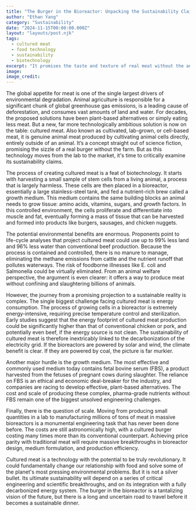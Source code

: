 ```yaml
---
title: "The Burger in the Bioreactor: Unpacking the Sustainability Claims of Cultured Meat"
author: "Ethan Yang"
category: "Sustainability"
date: "2024-11-15T00:00:00.000Z"
layout: "layouts/post.njk"
tags:
  - cultured meat
  - food technology
  - sustainability
  - biotechnology
excerpt: "It promises the taste and texture of real meat without the animal agriculture. Cultured meat, grown from cells in a lab, is hailed as a solution to climate change and animal welfare. But is it truly a sustainable alternative?"
image: 
image_credit: 
---
```


The global appetite for meat is one of the single largest drivers of environmental degradation. Animal agriculture is responsible for a significant chunk of global greenhouse gas emissions, is a leading cause of deforestation, and consumes vast amounts of land and water. For decades, the proposed solutions have been plant-based alternatives or simply eating less meat. But a new, far more technologically ambitious solution is now on the table: cultured meat. Also known as cultivated, lab-grown, or cell-based meat, it is genuine animal meat produced by cultivating animal cells directly, entirely outside of an animal. It’s a concept straight out of science fiction, promising the sizzle of a real burger without the farm. But as this technology moves from the lab to the market, it's time to critically examine its sustainability claims.

The process of creating cultured meat is a feat of biotechnology. It starts with harvesting a small sample of stem cells from a living animal, a process that is largely harmless. These cells are then placed in a bioreactor, essentially a large stainless-steel tank, and fed a nutrient-rich brew called a growth medium. This medium contains the same building blocks an animal needs to grow tissue: amino acids, vitamins, sugars, and growth factors. In this controlled environment, the cells proliferate and differentiate into muscle and fat, eventually forming a mass of tissue that can be harvested and formed into products like burgers, sausages, and chicken nuggets.

The potential environmental benefits are enormous. Proponents point to life-cycle analyses that project cultured meat could use up to 99% less land and 96% less water than conventional beef production. Because the process is contained and controlled, there is no manure to manage, eliminating the methane emissions from cattle and the nutrient runoff that pollutes waterways. The risk of foodborne illnesses like E. coli and Salmonella could be virtually eliminated. From an animal welfare perspective, the argument is even clearer: it offers a way to produce meat without confining and slaughtering billions of animals.

However, the journey from a promising projection to a sustainable reality is complex. The single biggest challenge facing cultured meat is energy consumption. The process of growing cells in a bioreactor is extremely energy-intensive, requiring precise temperature control and sterilization. Early studies suggest that the energy footprint of cultured meat production could be significantly higher than that of conventional chicken or pork, and potentially even beef, if the energy source is not clean. The sustainability of cultured meat is therefore inextricably linked to the decarbonization of the electricity grid. If the bioreactors are powered by solar and wind, the climate benefit is clear. If they are powered by coal, the picture is far murkier.

Another major hurdle is the growth medium. The most effective and commonly used medium today contains fetal bovine serum (FBS), a product harvested from the fetuses of pregnant cows during slaughter. The reliance on FBS is an ethical and economic deal-breaker for the industry, and companies are racing to develop effective, plant-based alternatives. The cost and scale of producing these complex, pharma-grade nutrients without FBS remain one of the biggest unsolved engineering challenges.

Finally, there is the question of scale. Moving from producing small quantities in a lab to manufacturing millions of tons of meat in massive bioreactors is a monumental engineering task that has never been done before. The costs are still astronomically high, with a cultured burger costing many times more than its conventional counterpart. Achieving price parity with traditional meat will require massive breakthroughs in bioreactor design, medium formulation, and production efficiency.

Cultured meat is a technology with the potential to be truly revolutionary. It could fundamentally change our relationship with food and solve some of the planet's most pressing environmental problems. But it is not a silver bullet. Its ultimate sustainability will depend on a series of critical engineering and scientific breakthroughs, and on its integration with a fully decarbonized energy system. The burger in the bioreactor is a tantalizing vision of the future, but there is a long and uncertain road to travel before it becomes a sustainable dinner.
